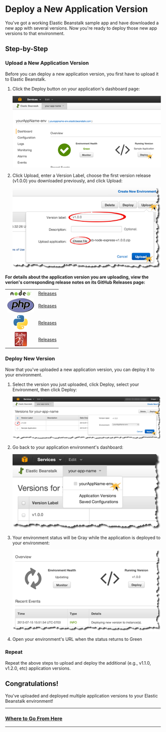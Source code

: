 # Deploy a New Application Version

You've got a working Elastic Beanstalk sample app and have downloaded a new app with several versions. Now you're ready to deploy those new app versions to that environment.

## Step-by-Step

### Upload a New Application Version

Before you can deploy a new application version, you first have to upload it to Elastic Beanstalk.

1. Click the Deploy button on your application's dashboard page:

	![](img/en/step_click-deploy.png)

2. Click Upload, enter a Version Label, choose the first version release (v1.0.0) you downloaded previously, and click Upload:
	
	![](img/en/step_upload-new-version.png)
	
**For details about the application version you are uploading, view the verion's corresponding release notes on its GitHub Releases page:**

|         |   |
|:-------------:| ------------- 
| ![Node.js](img/node_logo.png) |  [Releases](http://github.com/awslabs/eb-node-express/releases) |
| ![PHP](img/php-logo.png)   | [Releases](http://github.com/awslabs/eb-php-symfony2/releases) |
| ![Python](img/python-logo.png) | [Releases](http://github.com/awslabs/eb-python-flask/releases) |
| ![Ruby](img/ruby-logo.png) | [Releases](http://github.com/awslabs/eb-ruby-rails/releases)

### Deploy New Version

Now that you've uploaded a new application version, you can deploy it to your environment.

1. Select the version you just uploaded, click Deploy, select your Environment, then click Deploy:

	![](img/en/step_deploy-new-version.png)

2. Go back to your application environment's dashboard:
	
	![](img/en/step_go-to-app-dashboard.png)
	
3. Your environment status will be Gray while the application is deployed to your environment:

	![](img/en/step_monitor-app-status.png)
	
4. Open your environment's URL when the status returns to Green
	
### Repeat
Repeat the above steps to upload and deploy the additional (e.g., v1.1.0, v1.2.0, etc) application versions.

## Congratulations!

You've uploaded and deployed multiple application versions to your Elastic Beanstalk environment!

---

### [Where to Go From Here](where-to-go-from-here.md)

---
